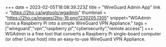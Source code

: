 +++
date = 2023-02-05T18:08:39.223Z
title = "WireGuard Admin App"
link = "https://2ho.ca/wgtools/wgadmin"
thumbnail = "https://2ho.ca/images/2ho-16.png?230205.1305"
snippet="WGAdmin turns a Raspberry Pi into a simple WireGuard VPN Appliance."
tags = ["wireguard","vpn","raspberry pi","cybersecurity","remote access"]
+++
WGAdmin is a free tool that converts a Raspberry Pi single-board computer (or other Linux host) into an easy-to-use WireGuard VPN Appliance.
